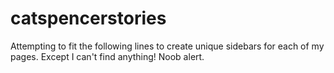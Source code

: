 # catspencerstories
Attempting to fit the following lines to create unique sidebars for each of my pages. Except I can't find anything!  Noob alert. 
